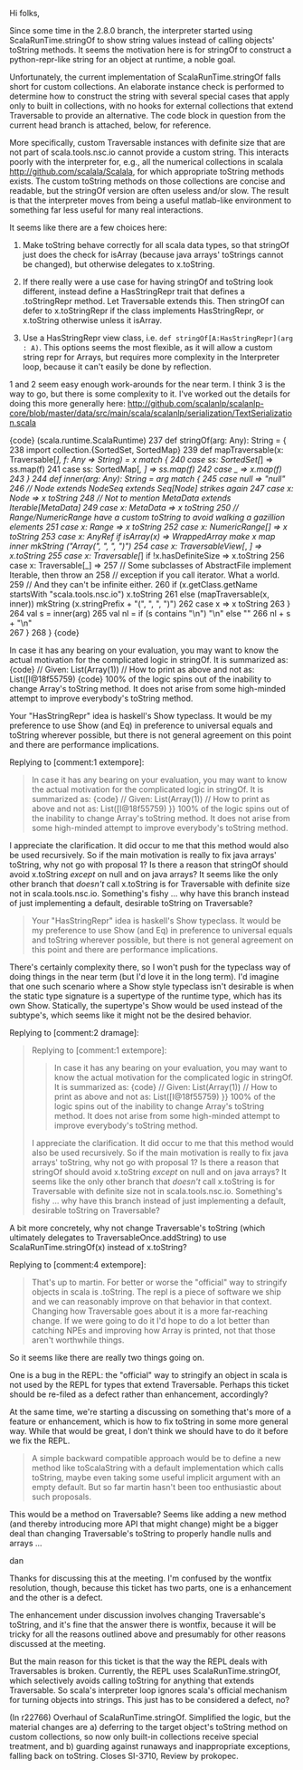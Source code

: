 Hi folks,

Since some time in the 2.8.0 branch, the interpreter started using ScalaRunTime.stringOf to show string values instead of calling objects' toString methods.  It seems the motivation here is for stringOf to construct a python-repr-like string for an object at runtime, a noble goal.

Unfortunately, the current implementation of ScalaRunTime.stringOf falls short for custom collections.  An elaborate instance check is performed to determine how to construct the string with several special cases that apply only to built in collections, with no hooks for external collections that extend Traversable to provide an alternative.  The code block in question from the current head branch is attached, below, for reference.

More specifically, custom Traversable instances with definite size that are not part of scala.tools.nsc.io cannot provide a custom string.  This interacts poorly with the interpreter for, e.g., all the numerical collections in scalala http://github.com/scalala/Scalala, for which appropriate toString methods exists.  The custom toString methods on those collections are concise and readable, but the stringOf version are often useless and/or slow.  The result is that the interpreter moves from being a useful matlab-like environment to something far less useful for many real interactions.

It seems like there are a few choices here:

1) Make toString behave correctly for all scala data types, so that stringOf just does the check for isArray (because java arrays' toStrings cannot be changed), but otherwise delegates to x.toString.

2) If there really were a use case for having stringOf and toString look different, instead define a HasStringRepr trait that defines a .toStringRepr method.  Let Traversable extends this.  Then stringOf can defer to x.toStringRepr if the class implements HasStringRepr, or x.toString otherwise unless it isArray.

3) Use a HasStringRepr view class, i.e. `def stringOf[A:HasStringRepr](arg : A)`.  This options seems the most flexible, as it will allow a custom string repr for Arrays, but requires more complexity in the Interpreter loop, because it can't easily be done by reflection.

1 and 2 seem easy enough work-arounds for the near term.  I think 3 is the way to go, but there is some complexity to it.  I've worked out the details for doing this more generally here: http://github.com/scalanlp/scalanlp-core/blob/master/data/src/main/scala/scalanlp/serialization/TextSerialization.scala


{code}
(scala.runtime.ScalaRuntime)
237	  def stringOf(arg: Any): String = {
238	    import collection.{SortedSet, SortedMap}
239	    def mapTraversable(x: Traversable[_], f: Any => String) = x match {
240	      case ss: SortedSet[_] => ss.map(f)
241	      case ss: SortedMap[_, _] => ss.map(f)
242	      case _ => x.map(f)
243	    }
244	    def inner(arg: Any): String = arg match {
245	      case null                     => "null"
246	      // Node extends NodeSeq extends Seq[Node] strikes again
247	      case x: Node                  => x toString
248	      // Not to mention MetaData extends Iterable[MetaData]
249	      case x: MetaData              => x toString
250	      // Range/NumericRange have a custom toString to avoid walking a gazillion elements
251	      case x: Range                 => x toString
252	      case x: NumericRange[_]       => x toString
253	      case x: AnyRef if isArray(x)  => WrappedArray make x map inner mkString ("Array(", ", ", ")")
254	      case x: TraversableView[_, _] => x.toString
255	      case x: Traversable[_] if !x.hasDefiniteSize => x.toString
256	      case x: Traversable[_]        => 
257	        // Some subclasses of AbstractFile implement Iterable, then throw an
258	        // exception if you call iterator.  What a world.
259	        // And they can't be infinite either.
260	        if (x.getClass.getName startsWith "scala.tools.nsc.io") x.toString
261	        else (mapTraversable(x, inner)) mkString (x.stringPrefix + "(", ", ", ")")
262	      case x                        => x toString
263	    }
264	    val s = inner(arg)
265	    val nl = if (s contains "\n") "\n" else ""
266	    nl + s + "\n"   
267	  }
268	}
{code}


In case it has any bearing on your evaluation, you may want to know the actual motivation for the complicated logic in stringOf.  It is summarized as:
{code}
// Given:
List(Array(1))
// How to print as above and not as:
List([I@18f55759)
{code}
100% of the logic spins out of the inability to change Array's toString method.  It does not arise from some high-minded attempt to improve everybody's toString method.

Your "HasStringRepr" idea is haskell's Show typeclass.  It would be my preference to use Show (and Eq) in preference to universal equals and toString wherever possible, but there is not general agreement on this point and there are performance implications.

Replying to [comment:1 extempore]:
> In case it has any bearing on your evaluation, you may want to know the actual motivation for the complicated logic in stringOf.  It is summarized as:
> {code}
> // Given:
> List(Array(1))
> // How to print as above and not as:
> List([I@18f55759)
> }}
> 100% of the logic spins out of the inability to change Array's toString method.  It does not arise from some high-minded attempt to improve everybody's toString method.

I appreciate the clarification.  It did occur to me that this method would also be used recursively.  So if the main motivation is really to fix java arrays' toString, why not go with proposal 1?  Is there a reason that stringOf should avoid x.toString *except* on null and on java arrays?  It seems like the only other branch that *doesn't* call x.toString is for Traversable with definite size not in scala.tools.nsc.io.  Something's fishy ... why have this branch instead of just implementing a default, desirable toString on Traversable?

> Your "HasStringRepr" idea is haskell's Show typeclass.  It would be my preference to use Show (and Eq) in preference to universal equals and toString wherever possible, but there is not general agreement on this point and there are performance implications.

There's certainly complexity there, so I won't push for the typeclass way of doing things in the near term (but I'd love it in the long term).  I'd imagine that one such scenario where a Show style typeclass isn't desirable is when the static type signature is a supertype of the runtime type, which has its own Show.  Statically, the supertype's Show would be used instead of the subtype's, which seems like it might not be the desired behavior.


Replying to [comment:2 dramage]:
> Replying to [comment:1 extempore]:
> > In case it has any bearing on your evaluation, you may want to know the actual motivation for the complicated logic in stringOf.  It is summarized as:
> > {code}
> > // Given:
> > List(Array(1))
> > // How to print as above and not as:
> > List([I@18f55759)
> > }}
> > 100% of the logic spins out of the inability to change Array's toString method.  It does not arise from some high-minded attempt to improve everybody's toString method.
> 
> I appreciate the clarification.  It did occur to me that this method would also be used recursively.  So if the main motivation is really to fix java arrays' toString, why not go with proposal 1?  Is there a reason that stringOf should avoid x.toString *except* on null and on java arrays?  It seems like the only other branch that *doesn't* call x.toString is for Traversable with definite size not in scala.tools.nsc.io.  Something's fishy ... why have this branch instead of just implementing a default, desirable toString on Traversable?

A bit more concretely, why not change Traversable's toString (which ultimately delegates to TraversableOnce.addString) to use ScalaRunTime.stringOf(x) instead of x.toString?

Replying to [comment:4 extempore]:
> That's up to martin.  For better or worse the "official" way to stringify objects in scala is .toString.  The repl is a piece of software we ship and we can reasonably improve on that behavior in that context.  Changing how Traversable goes about it is a more far-reaching change.  If we were going to do it I'd hope to do a lot better than catching NPEs and improving how Array is printed, not that those aren't worthwhile things.

So it seems like there are really two things going on.

One is a bug in the REPL: the "official" way to stringify an object in scala is not used by the REPL for types that extend Traversable.  Perhaps this ticket should be re-filed as a defect rather than enhancement, accordingly?

At the same time, we're starting a discussing on something that's more of a feature or enhancement, which is how to fix toString in some more general way.  While that would be great, I don't think we should have to do it before we fix the REPL.

> A simple backward compatible approach would be to define a new method like toScalaString with a default implementation which calls toString, maybe even taking some useful implicit argument with an empty default.  But so far martin hasn't been too enthusiastic about such proposals.

This would be a method on Traversable?  Seems like adding a new method (and thereby introducing more API that might change) might be a bigger deal than changing Traversable's toString to properly handle nulls and arrays ...

dan


Thanks for discussing this at the meeting.  I'm confused by the wontfix resolution, though, because this ticket has two parts, one is a enhancement and the other is a defect.

The enhancement under discussion involves changing Traversable's toString, and it's fine that the answer there is wontfix, because it will be tricky for all the reasons outlined above and presumably for other reasons discussed at the meeting.

But the main reason for this ticket is that the way the REPL deals with Traversables is broken.  Currently, the REPL uses ScalaRunTime.stringOf, which selectively avoids calling toString for anything that extends Traversable.  So scala's interpreter loop ignores scala's official mechanism for turning objects into strings. This just has to be considered a defect, no?

(In r22766) Overhaul of ScalaRunTime.stringOf.  Simplified the logic, but the
material changes are a) deferring to the target object's toString method
on custom collections, so now only built-in collections receive special
treatment, and b) guarding against runaways and inappropriate
exceptions, falling back on toString.  Closes SI-3710, Review by prokopec.
